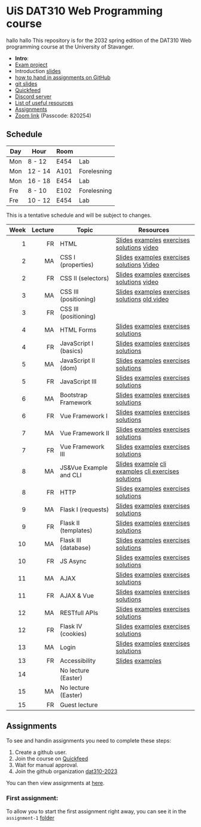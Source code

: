   # UiS DAT310 Web Programming course
hallo hallo
This repository is for the 2032 spring edition of the DAT310 Web programming course at the University of Stavanger. 

  - **Intro**: 
  - [Exam project](exam/examproject.md)
  - Introduction [slides](slides/2023-Course_info.pdf)
  - [how to hand in assignments on GitHub](quickfeed.md)
  - [git slides](slides/0-Web-programming-Git.pdf)
  - [Quickfeed](https://uis.itest.run)
  - [Discord server](https://discord.gg/kJzYN82qXt)
  - [List of useful resources](Resources.md)
  - [Assignments](#assignments)
  - [Zoom link](https://stavanger.zoom.us/j/61226439451?pwd=RHdaclpRdjl1OGhtc0F2dTIwek9UQT09) (Passcode: 820254)
  

## Schedule 
| Day | Hour |Room| |
|-----|------|----|-|
|Mon  |8 - 12|E454|Lab|
|Mon  |12 - 14|A101|Forelesning|
|Mon  |16 - 18|E454|Lab|
|Fre  |8 - 10|E102|Forelesning|
|Fre  |10 - 12|E454|Lab|


This is a tentative schedule and will be subject to changes.

| Week | Lecture | Topic                 | Resources                                                                                                                                                                                                                                                                                      |
|-----:|--------:|-----------------------|------------------------------------------------------------------------------------------------------------------------------------------------------------------------------------------------------------------------------------------------------------------------------------------------|
|    1 |       FR | HTML                  | [Slides](slides/1-1-Web-programming-HTML.pdf) [examples](examples/html/basic/) [exercises](exercises/html/basic/) [solutions](solutions/html/basic/) [video](https://stavanger.instructuremedia.com/embed/f559ea93-4158-41ff-8e3a-a8525838c118) |
|    2 |       MA | CSS I (properties)    | [Slides](slides/2-1-Web-programming-CSS-p1.pdf) [examples](examples/css/properties) [exercises](exercises/css/properties) [solutions](solutions/css/properties) [Video](https://stavanger.instructuremedia.com/embed/9fba90b1-686c-4d02-bfb3-6bbcd79dc5d5) |
|    2 |       FR | CSS II (selectors)    | [Slides](slides/2-2-Web-programming-CSS-p2.pdf) [examples](examples/css/selectors)  [exercises](exercises/css/properties)  [solutions](solutions/css/selectors) [video](https://stavanger.instructuremedia.com/embed/2ddf14fe-223b-4085-a58d-ab4ec7b675c4) |
|    3 |       MA | CSS III (positioning) | [Slides](slides/3-1-Web-programming-CSS-p3.pdf) [examples](examples/css/positioning/)  [exercises](exercises/css/positioning/)  [solutions](solutions/css/positioning/) [old video](https://stavanger.instructuremedia.com/embed/24cc653e-762b-4857-9e4c-d1c327e4acf5) |
|    3 |       FR | CSS III (positioning) |  |
|    4 |       MA | HTML Forms            | [Slides](slides/3-2-Web-programming-HTML-Forms.pdf) [examples](examples/html/forms/)  [exercises](exercises/html/forms/)  [solutions](solutions/html/forms/)                                        |
|    4 |       FR | JavaScript I (basics) | [Slides](slides/4-1-Web-programming-JavaScript-p1.pdf) [examples](examples/js/basics/)  [exercises](exercises/js/basics/)  [solutions](solutions/js/basics/)                                        |
|    5 |       MA | JavaScript II (dom)   | [Slides](slides/4-2-Web-programming-JavaScript-p2.pdf) [examples](examples/js/events_dom/)  [exercises](exercises/js/events_dom/)  [solutions](solutions/js/events_dom/)           |
|    5 |       FR | JavaScript III        | [Slides](slides/5-1-Web-programming-JavaScript-p3.pdf) [examples](examples/js/more/)  [exercises](exercises/js/more/)  [solutions](solutions/js/more/)                             |
|    6 |       MA | Bootstrap Framework   | [Slides](slides/5-2-Web-programming-Bootstrap.pdf) [examples](examples/bootstrap/)  [exercises](exercises/bootstrap/)  [solutions](solutions/bootstrap/)                           |
|    6 |       FR | Vue Framework I       | [Slides](slides/6-2-Web-programming-vue-p1.pdf) [examples](examples/js/vue/)  [exercises](exercises/js/vue/)  [solutions](solutions/js/vue/)                                                        |
|    7 |       MA | Vue Framework II      | [Slides](slides/7-1-Web-programming-vue-p2.pdf) [examples](examples/js/vue2/)  [exercises](exercises/js/vue2/)  [solutions](solutions/js/vue2/)                                    |
|    7 |       FR | Vue Framework III     |  [Slides](slides/7-2-Web-programming-vue-p3.pdf) [examples](examples/js/vue3/) [exercises](exercises/js/vue3/)  [solutions](solutions/js/vue3/)                                     |
|    8 |       MA | JS&Vue Example and CLI    |  [Slides](slides/X-X-Web-programming-vue-example.pdf) [example](examples/js/labyrinth/) [cli examples](examples/js/vue_cli/) [cli exercises](exercises/js/vue_cli/)  [solutions](solutions/js/vue_cli/)                                     |
|    8 |       FR | HTTP                  | [Slides](slides/8-1-Web-programming-HTTP.pdf) [examples](examples/python/http/) [exercises](exercises/python/http/) [solutions](solutions/python/http/)                            |
|    9 |       MA | Flask I (requests)    | [Slides](slides/8-2-Web-programming-Server-p1.pdf) [examples](examples/python/flask) [exercises](exercises/python/flask1/) [solutions](solutions/python/flask1/)                   |
|    9 |       FR | Flask II (templates)  | [Slides](slides/9-1-Web-programming-Server-p2.pdf) [examples](examples/python/flask) [exercises](exercises/python/flask2/) [solutions](solutions/python/flask2/)                                    |
|    10 |       MA | Flask III (database)  | [Slides](slides/9-2-Web-programming-Server-p3.pdf) [examples](examples/python/flask) [exercises](exercises/python/flask3/) [solutions](solutions/python/flask3/)                                    |
|    10 |       FR | JS Async              | [Slides](slides/10-1-Web-programming-JS-async.pdf) [examples](examples/async/js) [exercises](exercises/async/js) [solutions](solutions/async/js)                                   |
|   11 |       MA | AJAX                  | [Slides](slides/11-1-Web-programming-AJAX.pdf) [examples](examples/ajax) [exercises](exercises/ajax) [solutions](solutions/ajax)                                                   |
|   11 |       FR | AJAX & Vue            | [Slides](slides/11-2-Web-programming-AJAX+Vue.pdf) [examples](examples/ajax) [exercises](exercises/ajax) [solutions](solutions/ajax)                                               |
|   12 |       MA | RESTfull APIs         | [Slides](slides/12-1-Web-programming-Flask-APIs.pdf) [examples](examples/ajax) [exercises](exercises/ajax) [solutions](solutions/ajax)                                                              |
|   12 |       FR | Flask IV (cookies)    | [Slides](slides/12-2-Web-programming-Server-p4.pdf) [examples](examples/python/flask4) [exercises](exercises/python/flask4) [solutions](solutions/python/flask4)                    |
|   13 |       MA | Login                 | [Slides](slides/13-1-Web-programming-Server-Login.pdf) [examples](examples/python/flask5) [exercises](exercises/python/flask5) [solutions](solutions/python/flask5)                                                                                                                            |
|   13 |       FR | Accessibility         | [Slides](slides/15-1-Accessibility.pdf) [examples](examples/a11y/table.html)|
|   14 | | No lecture (Easter) | |
|   15 |       MA | No lecture (Easter) | |
|   15 |       FR | Guest lecture | |

## Assignments

To see and handin assignments you need to complete these steps:
1. Create a github user.
2. Join the course on [Quickfeed](https://uis.itest.run)
3. Wait for manual approval.
4. Join the github organization [dat310-2023](https://github.com/dat310-2023)

You can then view assignments at [here](https://github.com/dat310-2023/assignments).

### First assignment:
To allow you to start the first assignment right away, you can see it in the `assignment-1` [folder](assignment-1/)

